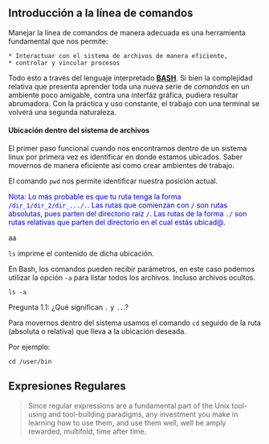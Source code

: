 ## Introducción a la línea de comandos

Manejar la línea de comandos de manera adecuada es una herramienta fundamental que nos permite:

    * Interactuar con el sistema de archivos de manera eficiente,
    * controlar y vincular procesos

Todo esto a través del lenguaje interpretado [**BASH**](https://en.wikipedia.org/wiki/Bash_(Unix_shell)). Si bien la complejidad relativa que presenta aprender toda una nueva serie de *comandos* en un ambiente poco amigable, contra una interfáz gráfica, pudiera resultar abrumadora. Con la práctica y uso constante, el trabajo con una terminal se volverá una segunda naturaleza.

#### Ubicación dentro del sistema de archivos

El primer paso funcional cuando nos encontramos dentro de un sistema linux por primera vez es identificar en donde estamos ubicados. Saber movernos de manera eficiente así como crear ambientes de trabajo. 

El comando ```pwd``` nos permite identificar nuestra posición actual.

<span style="color:blue">Nota: Lo más probable es que tu ruta tenga la forma ```/dir_1/dir_2/dir_.../.```. Las rutas que comienzan con ```/``` son rutas absolutas, pues parten del directorio raíz ```/```. Las rutas de la forma ```./``` son rutas relativas que parten del directorio en el cual estás ubicad@. </span>


aa

```ls``` imprime el contenido de dicha ubicación. 

En Bash, los comandos pueden recibir parámetros, en este caso podemos utilizar la opción ```-a``` para listar todos los archivos. Incluso archivos ocultos.

```{BASH}
ls -a
```

Pregunta 1.1: ¿Qué significan ```.``` y ```..```.?

Para movernos dentro del sistema usamos el comando  ```cd``` seguido de la ruta (absoluta o relativa) que lleva a la ubicación deseada.

Por ejemplo:

```{BASH}
cd /user/bin
```

## Expresiones Regulares

> Since regular expressions are a fundamental part of the Unix tool-using and tool-building paradigms, any investment you make in learning how to use them, and use them well, well be amply rewarded, multifold, time after time.


